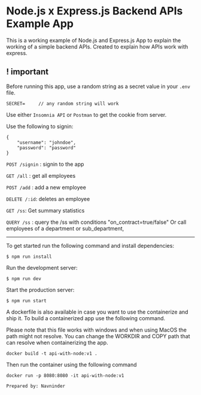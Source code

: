 # Node.js x Express.js Backend APIs Example App

This is a working example of Node.js and Express.js App to explain the working of a simple backend APIs. Created to explain how APIs work with express.

## ! important

Before running this app, use a random string as a secret value in your `.env` file.

```
SECRET=     // any random string will work
```

Use either `Insomnia API` or `Postman` to get the cookie from server.

Use the following to signin:

```
{
    "username": "johndoe",
    "password": "password"
}
```

`POST /signin`
: signin to the app

`GET /all`
: get all employees

`POST /add`
: add a new employee

`DELETE /:id`: deletes an employee

`GET /ss`: Get summary statistics

`QUERY /ss`
: query the /ss with conditions "on_contract=true/false" Or call employees of a department or sub_department,

---

To get started run the following command and install dependencies:

```
$ npm run install
```

Run the development server:

```
$ npm run dev
```

Start the production server:

```
$ npm run start
```

A dockerfile is also available in case you want to use the containerize and ship it. To build a containerized app use the following command.

Please note that this file works with windows and when using MacOS the path might not resolve. You can change the WORKDIR and COPY path that can resolve when containerizing the app.

```
docker build -t api-with-node:v1 .
```

Then run the container using the following command

```
docker run -p 8080:8080 -it api-with-node:v1
```

```
Prepared by: Navninder
```
